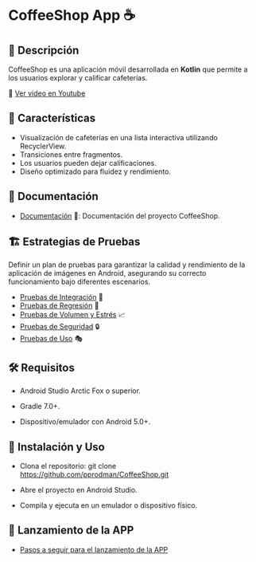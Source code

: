 # CoffeeShop App ☕

## 📌 Descripción
CoffeeShop es una aplicación móvil desarrollada en **Kotlin** que permite a los usuarios explorar y calificar cafeterías.

🎥 [Ver video en Youtube](https://www.youtube.com/shorts/mrcvX08uODA)

## 📱 Características
- Visualización de cafeterías en una lista interactiva utilizando RecyclerView.
- Transiciones entre fragmentos.
- Los usuarios pueden dejar calificaciones.
- Diseño optimizado para fluidez y rendimiento.

## 📂 Documentación
- [Documentación](./DOCUMENTACION.md) 📖: Documentación del proyecto CoffeeShop.

## 🏗️ Estrategias de Pruebas
Definir un plan de pruebas para garantizar la calidad y rendimiento de la aplicación de imágenes en Android, asegurando su correcto funcionamiento bajo diferentes escenarios.

- [Pruebas de Integración](./PRUEBAS_INTEGRACION.md) 🧪
- [Pruebas de Regresión](./PRUEBAS_REGRESION.md) 🔄
- [Pruebas de Volumen y Estrés](./PRUEBAS_VOLUMEN_ESTRES.md) 📈
- [Pruebas de Seguridad](./PRUEBAS_SEGURIDAD.md) 🔒
- [Pruebas de Uso](./PRUEBAS_USO.md) 🎭

## 🛠️ Requisitos

- Android Studio Arctic Fox o superior.

- Gradle 7.0+.

- Dispositivo/emulador con Android 5.0+.

## 📝 Instalación y Uso

- Clona el repositorio: git clone https://github.com/pprodman/CoffeeShop.git

- Abre el proyecto en Android Studio.

- Compila y ejecuta en un emulador o dispositivo físico.

## 🚀 Lanzamiento de la APP
- [Pasos a seguir para el lanzamiento de la APP](./LANZAMIENTO.md)
